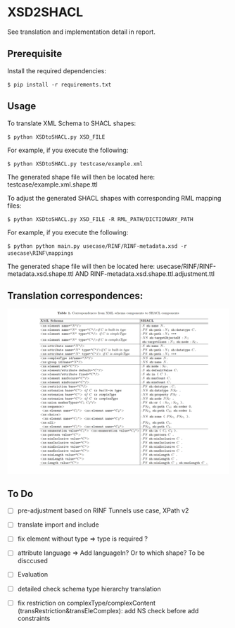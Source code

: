 # XSD2SHACL

See translation and implementation detail in report.

## Prerequisite

Install the required dependencies:

```
$ pip install -r requirements.txt
```

## Usage

To translate XML Schema to SHACL shapes:

```
$ python XSDtoSHACL.py XSD_FILE
```

For example, if you execute the following:

```
$ python XSDtoSHACL.py testcase/example.xml
```

The generated shape file will then be located here: testcase/example.xml.shape.ttl


To adjust the generated SHACL shapes with corresponding RML mapping files:

```
$ python XSDtoSHACL.py XSD_FILE -R RML_PATH/DICTIONARY_PATH
```

For example, if you execute the following:

```
$ python python main.py usecase/RINF/RINF-metadata.xsd -r usecase\RINF\mappings
```

The generated shape file will then be located here: usecase/RINF/RINF-metadata.xsd.shape.ttl AND RINF-metadata.xsd.shape.ttl.adjustment.ttl


## Translation correspondences:

<div align="center">
  <img src="image/image.png">
</div>


## To Do

- [ ] pre-adjustment based on RINF Tunnels use case, XPath v2
- [ ] translate import and include

- [ ] fix element without type => type is required ?
- [ ] attribute language => Add languageIn? Or to which shape? To be disccused 
- [ ] Evaluation 

- [ ] detailed check schema type hierarchy translation
- [ ] fix restriction on complexType/complexContent (transRestriction&transEleComplex): add NS check before add constraints



